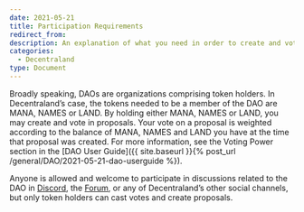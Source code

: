 ```yaml
---
date: 2021-05-21
title: Participation Requirements
redirect_from:
description: An explanation of what you need in order to create and vote in proposals in the DAO.
categories:
  - Decentraland
type: Document
---
```


Broadly speaking, DAOs are organizations comprising token holders. In Decentraland’s case, the tokens needed to be a member of the DAO are MANA, NAMES or LAND. By holding either MANA, NAMES or LAND, you may create and vote in proposals. Your vote on a proposal is weighted according to the balance of MANA, NAMES and LAND you have at the time that proposal was created. For more information, see the Voting Power section in the [DAO User Guide]({{ site.baseurl }}{% post_url /general/DAO/2021-05-21-dao-userguide %}).

Anyone is allowed and welcome to participate in discussions related to the DAO in [Discord](https://discord.gg/ZdzKgYE5Q3), the [Forum](https://forum.decentraland.org/), or any of Decentraland’s other social channels, but only token holders can cast votes and create proposals.
